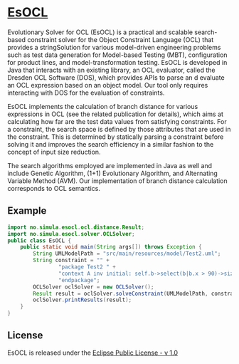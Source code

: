 [EsOCL](http://zen-tools.com/tools/esocl.html) 
=====

Evolutionary Solver for OCL (EsOCL) is a practical and scalable search-based constraint solver for the Object 
Constraint Language (OCL) that provides a stringSolution for various model-driven engineering problems such as test data 
generation for Model-based Testing (MBT), configuration for product lines, and model-transformation testing. 
EsOCL is developed in Java that interacts with an existing library, an OCL evaluator, called the Dresden OCL Software 
(DOS), which provides APIs to parse an d evaluate an OCL expression based on an object model. Our tool only requires 
interacting with DOS for the evaluation of constraints.

EsOCL implements the calculation of branch distance for various expressions in OCL (see the related publication 
for details), which aims at calculating how far are the test data values from satisfying constraints. For a constraint, 
the search space is defined by those attributes that are used in the constraint. This is determined by statically 
parsing a constraint before solving it and improves the search efficiency in a similar fashion to the concept 
of input size reduction. 

The search algorithms employed are implemented in Java as well and include Genetic Algorithm, (1+1) Evolutionary 
Algorithm, and Alternating Variable Method (AVM). Our implementation of branch distance calculation corresponds 
to OCL semantics.


## Example



```java 
import no.simula.esocl.ocl.distance.Result;
import no.simula.esocl.solver.OCLSolver;
public class EsOCL {
    public static void main(String args[]) throws Exception {
        String UMLModelPath = "src/main/resources/model/Test2.uml";
        String constraint = "" +
                "package Test2 " +
                "context A inv initial: self.b->select(b|b.x > 90)->size() > 4 and self.b->select(b|b.x > 90)->exists(b|b.x=92) " +
                "endpackage";
        OCLSolver oclSolver = new OCLSolver();
        Result result = oclSolver.solveConstraint(UMLModelPath, constraint, new int[]{OCLSolver.AVM, OCLSolver.OpOEA}, 5000);
        oclSolver.printResults(result);
    }
}
```


## License
EsOCL  is released under the [Eclipse Public License - v 1.0](https://github.com/Simula-TaoGroup/EsOCL/blob/master/LICENSE)
